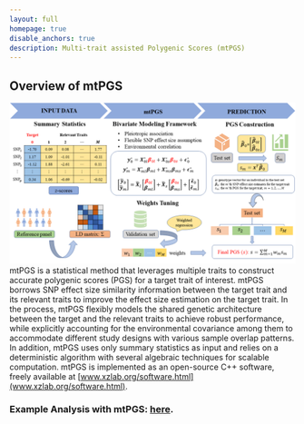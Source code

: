 ```yaml
---
layout: full
homepage: true
disable_anchors: true
description: Multi-trait assisted Polygenic Scores (mtPGS)
---
```

## Overview of mtPGS
![mtPGS\_pipeline](SchematicPlot.png)
mtPGS is a statistical method that leverages multiple traits to construct accurate polygenic scores (PGS) for a target trait of interest. mtPGS borrows SNP effect size similarity information between the target trait and its relevant traits to improve the effect size estimation on the target trait. In the process, mtPGS flexibly models the shared genetic architecture between the target and the relevant traits to achieve robust performance, while explicitly accounting for the environmental covariance among them to accommodate different study designs with various sample overlap patterns. In addition, mtPGS uses only summary statistics as input and relies on a deterministic algorithm with several algebraic techniques for scalable computation. mtPGS is implemented as an open-source C++ software, freely available at [www.xzlab.org/software.html](www.xzlab.org/software.html). 

### Example Analysis with mtPGS: [here](https://yuanzhongshang.github.io/GIFT/documentation/04_GIFT_Example.html).
